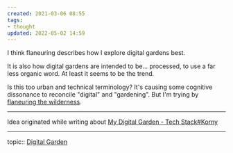 ```yaml
---
created: 2021-03-06 08:55
tags:
- thought
updated: 2022-05-02 14:59
---
```

   
I think flaneuring describes how I explore digital gardens best.   
   
It is also how digital gardens are intended to be… processed, to use a far less organic word. At least it seems to be the trend.   
   
Is this too urban and technical terminology? It's causing some cognitive dissonance to reconcile "digital" and "gardening". But I'm trying by [flaneuring the wilderness](./The%20best%20digital%20garden%20retains%20a%20sense%20of%20wilderness.md).   
   
   
---   
   
Idea originated while writing about [My Digital Garden - Tech Stack#Korny](/not_created.md#korny)   
   
   
---   
topic:: [Digital Garden](./Digital%20Garden.md)